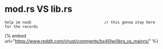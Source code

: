 # mod.rs VS lib.rs

```
help im noob                                 // this gonna stay here for the records
```

{% embed url="https://www.reddit.com/r/rust/comments/bx40lw/librs_vs_mainrs/" %}
